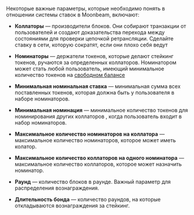 Некоторые важные параметры, которые необходимо понять в отношении системы ставок в Moonbeam, включают:

 - **Коллаторы** — производители блоков. Они собирают транзакции от пользователей и создают доказательства перехода между состояниями для проверки цепочкой ретрансляции. Сделайте ставку в сети, которую сократят, если они плохо себя ведут
 - **Номинаторы** — держатели токенов, которые делают стейкинг токенов, ручаются за определенных коллаторов. Номинатором может стать любой пользователь, имеющий минимальное количество токенов на [свободном балансе](https://wiki.polkadot.network/docs/en/learn-accounts#balance-types)
 - **Минимальная номинальная ставка** — минимальная сумма всех поставленных токенов, которая должна быть у пользователя в наборе номинаторов.
 - **Минимальная номинация** — минимальное количество токенов для номинирования других коллаторов , когда пользователь входит в набор номинаторов.
 - **Максимальное количество номинаторов на коллатора** — максимальное количество номинаторов, которое может иметь колатор.
 - **Максимальное количество коллаторов на одного номинатора** — максимальное количество коллаторов, которое может назначить номинатор.
 - **Раунд** — количество блоков в раунде. Важный параметр для распределения вознаграждения.

 - **Длительность бонда** — количество раундов, на которые откладываются вознаграждения за стейкинг.
